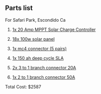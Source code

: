 <h2>Parts list</h2>
For Safari Park, Escondido Ca

1. [1x 20 Amp MPPT Solar Charge Controller](https://richsolar.com/products/20-amp-mppt-solar-charge-controller)

2. [18x 100w solar panel](https://richsolar.com/products/100-watt-solar-panel)

3. [1x mc4 connector (5 pairs)](https://www.homedepot.com/p/Renogy-MC4-Solar-Panel-Cable-Connector-Pair-Male-Female-RNG-CNCT-MC4x5/308860705?source=shoppingads&locale=en-US&srsltid=AfmBOoq4PROB23T0-6nSvHUel0edKbvzpLrgKgJozMfjEiYVMCSiN8N0r7M)

4. [1x 150 ah deep cycle SLA](https://www.homedepot.com/p/MIGHTY-MAX-BATTERY-12V-150AH-SLA-Replacement-Battery-for-150ah-Deep-Cycle-Rechargeable-Battery-MAX3941581/322002120?source=shoppingads&locale=en-US&srsltid=AfmBOoqWpyAxVtxyfff5KhM6akXlFEua6ftMqvfaC1VMXUc18HWvKmIIevc)

5. [2x 3 to 1 branch connector 20A](https://windandsolar.com/3-way-mc4-solar-panel-branch-cable-connector-set/)

6. [1x 2 to 1 branch connector 50A](https://powerwerx.com/solar-mc4-tbranch-splitter-2to1)

Total Cost: $2587